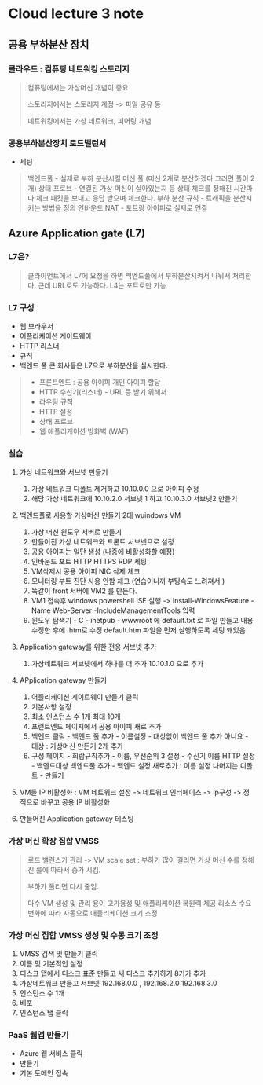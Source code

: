 # Cloud lecture 3 note 

## 공용 부하분산 장치 

###  클라우드 : 컴퓨팅 네트워킹 스토리지 

> 컴퓨팅에서는 가상머신 개념이 중요 
>
> 스토리지에서는 스토리지 계정 -> 파일 공유 등 
>
> 네트워킹에서는 가상 네트워크, 피어링 개념 

### 공용부하분산장치 로드밸런서 
- 세팅           
> 백엔드풀
    - 실제로 부하 분산시킬 머신 풀 (머신 2개로 분산하겠다 그러면 풀이 2개)
> 상태 프로브
    - 연결된 가상 머신이 살아있는지 등 상태 체크를 정해진 시간마다 체크 패킷을 보내고 응답 받으며 체크한다.
> 부하 분산 규칙
    - 트래픽을 분산시키는 방법을 정의 
> 언바운드 NAT
    - 포트랑 아이피로 실제로 연결 


## Azure Application gate (L7)

### L7은? 
> 클라이언트에서 L7에 요청을 하면 백엔드풀에서 부하분산시켜서 나눠서 처리한다. 근데 URL로도 가능하다. L4는 포트로만 가능 

### L7 구성
- 웹 브라우저 
- 어플리케이션 게이트웨이
- HTTP 리스너 
- 규칙
- 백엔드 풀
큰 회사들은 L7으로 부하분산을 실시한다. 
> - 프론트엔드 : 공용 아이피 개인 아이피 할당
> - HTTP 수신기(리스너) - URL 등 받기 위해서 
> - 라우팅 규칙
> - HTTP 설정
> - 상태 프로브
> - 웹 애플리케이션 방화벽 (WAF) 
>

### 실습
1. 가상 네트워크와 서브넷 만들기
   1. 가상 네트워크 디폴트 제거하고 10.10.0.0 으로 아이피 수정 
   2. 해당 가상 네트워크에 10.10.2.0 서브넷 1 하고 10.10.3.0 서브넷2 만들기 
2. 백엔드풀로 사용할 가상머신 만들기 2대 wuindows VM
   1. 가상 머신 윈도우 서버로 만들기 
   2. 만들어진 가상 네트워크와 프론트 서브넷으로 설정
   3. 공용 아이피는 일단 생성 (나중에 비활성화할 예정)
   4. 인바운드 포트 HTTP HTTPS RDP 세팅
   5. VM삭제시 공용 아이피  NIC 삭제 체크 
   6. 모니터링 부트 진단 사용 안함 체크 (연습이니까 부팅속도 느려져서 )
   7. 똑같이 front 서버에 VM2 를 만든다. 
   8. VM1 접속후 windows powershell ISE 실행 -> Install-WindowsFeature -Name Web-Server -IncludeManagementTools 입력
   9. 윈도우 탐색기 - C - inetpub - wwwroot 에 default.txt 로 파일 만들고 내용 수정한 후에 .htm로 수정   default.htm 파일을 먼저 실행하도록 세팅 돼있음

3. Application gateway를 위한 전용 서브넷 추가
   1. 가상네트워크 서브넷에서 하나를 더 추가 10.10.1.0 으로 추가 
   
4. APplication gateway 만들기
   1. 어플리케이션 게이트웨이 만들기 클릭 
   2. 기본사항 설정
   3. 최소 인스턴스 수 1개 최대 10개 
   4. 프런트엔드 페이지에서 공용 아이피 새로 추가 
   5. 백엔드 클릭 - 백엔드 풀 추가 - 이름설정 - 대상없이 백엔드 풀 추가 아니요 - 대상 : 가상머신 만든거 2개 추가 
   6. 구성 페이지 - 회람규칙추가 - 이름, 우선순위 3 설정 - 수신기 이름 HTTP 설정 -  백엔드대상 백엔드풀 추가 - 백엔드 설정 새로추가 : 이름 설정 나머지는 디폴트 -  만들기 
5. VM들 IP 비활성화 : VM 네트워크 설정 -> 네트워크 인터페이스 -> ip구성 -> 정적으로 바꾸고 공용 IP 비활성화
6. 만들어진 Application gateway 테스팅


### 가상 머신 확장 집합 VMSS

> 로드 밸런스가 관리 -> VM scale set : 부하가 많이 걸리면 가상 머신 수를 정해진 룰에 따라서 증가 시킴. 
>
> 부하가 풀리면 다시 줄임. 
>
> 다수 VM 생성 및 관리 용이
> 고가용성 및 애플리케이션 복원력 제공
> 리소스 수요 변화에 따라 자동으로 애플리케이션 크기 조정
>
### 가상 머신 집합 VMSS 생성 및 수동 크기 조정

1. VMSS 검색 및 만들기 클릭 
2. 이름 및 기본적인 설정
3. 디스크 탭에서 디스크 표준 만들고 새 디스크 추가하기 8기가 추가 
4. 가상네트워크 만들고 서브넷 192.168.0.0 , 192.168.2.0 192.168.3.0
5. 인스턴스 수 1개 
6. 배포 
7. 인스턴스 탭 클릭 


### PaaS 웹앱 만들기 
- Azure 웹 서비스 클릭
- 만들기
- 기본 도메인 접속 


